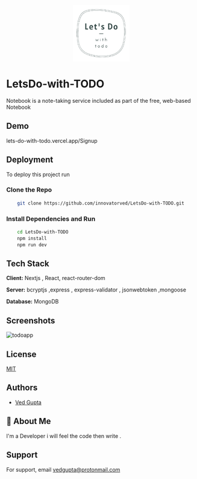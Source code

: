 <p align="center">
    <img src="https://raw.githubusercontent.com/innovatorved/LetsDo-with-TODO/main/public/logo__1_-removebg-preview.png" alt="todologo" width="150px"/>
</p>

# LetsDo-with-TODO

Notebook is a note-taking service included as part of the free, web-based Notebook

## Demo

 lets-do-with-todo.vercel.app/Signup 

## Deployment

To deploy this project run

### Clone the Repo

```bash
    git clone https://github.com/innovatorved/LetsDo-with-TODO.git
```

### Install Dependencies and Run

```bash
    cd LetsDo-with-TODO
    npm install
    npm run dev
```

## Tech Stack

**Client:** Nextjs , React, react-router-dom 

**Server:** bcryptjs ,express , express-validator , jsonwebtoken ,mongoose

**Database:** MongoDB

## Screenshots

![todoapp](https://raw.githubusercontent.com/innovatorved/LetsDo-with-TODO/images/image1.png)


## License

[MIT](https://choosealicense.com/licenses/mit/)

## Authors

- [Ved Gupta](https://www.github.com/innovatorved)

## 🚀 About Me

I'm a Developer i will feel the code then write .

## Support

For support, email vedgupta@protonmail.com
